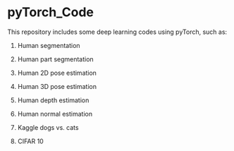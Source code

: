 # pyTorch_Code

This repository includes some deep learning codes using pyTorch, such as:

1. Human segmentation

2. Human part segmentation

3. Human 2D pose estimation 

4. Human 3D pose estimation

5. Human depth estimation

6. Human normal estimation

7. Kaggle dogs vs. cats

8. CIFAR 10